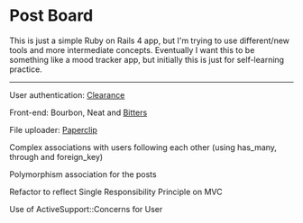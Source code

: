 Post Board
==========

This is just a simple Ruby on Rails 4 app, but I'm trying to use different/new tools and more intermediate concepts. Eventually I want this to be something like a mood tracker app, but initially this is just for self-learning practice.

-----------

User authentication: [Clearance](https://github.com/thoughtbot/clearance)

Front-end: Bourbon, Neat and [Bitters](http://bitters.bourbon.io/)

File uploader: [Paperclip](https://github.com/thoughtbot/paperclip)

Complex associations with users following each other (using has_many, through and foreign_key)

Polymorphism association for the posts

Refactor to reflect Single Responsibility Principle on MVC

Use of ActiveSupport::Concerns for User

